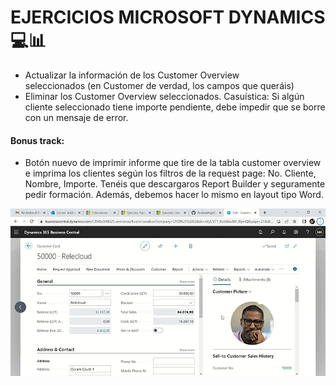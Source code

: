# EJERCICIOS MICROSOFT DYNAMICS 💻📊


- Actualizar la información de los Customer Overview seleccionados (en Customer de verdad, los campos que queráis)
- Eliminar los Customer Overview seleccionados. Casuística: Si algún cliente seleccionado tiene importe pendiente, debe impedir que se borre con un mensaje de error.


#### Bonus track:

- Botón nuevo de imprimir informe que tire de la tabla customer overview e imprima los clientes según los filtros de la request page: No. Cliente, Nombre, Importe. Tenéis que descargaros Report Builder y seguramente pedir formación.
Además, debemos hacer lo mismo en layout tipo Word.


![GIF6](recursos/GIF6.gif)












